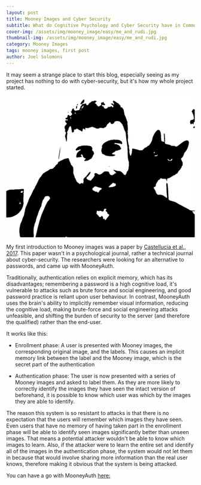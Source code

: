 ```yaml
---
layout: post
title: Mooney Images and Cyber Security
subtitle: What do Cognitive Psychology and Cyber Security have in Common?
cover-img: /assets/img/mooney_image/easy/me_and_rudi.jpg
thumbnail-img: /assets/img/mooney_image/easy/me_and_rudi.jpg
category: Mooney Images
tags: mooney images, first post
author: Joel Solomons
---
```


It may seem a strange place to start this blog, especially seeing as my project has nothing to do with cyber-security, but it's how my whole project started.

![Me and my Cat as a Mooney Image](/assets/img/mooney_images/easy/me_and_rudi.jpg)

My first introduction to Mooney images was a paper by [Castellucia et al., 2017](https://inria.hal.science/hal-01109765). This paper wasn't in a psychological journal, rather a technical journal about cyber-security. The researchers were looking for an alternative to passwords, and came up with MooneyAuth.

Traditionally, authentication relies on explicit memory, which has its disadvantages; remembering a password is a high cognitive load, it's vulnerable to attacks such as brute force and social engineering, and good password practice is reliant upon user behaviour. In contrast, MooneyAuth uses the brain's ability to implicitly remember visual information, reducing the cognitive load, making brute-force and social engineering attacks unfeasible, and shifting the burden of security to the server (and therefore the qualified) rather than the end-user.

It works like this:

-   Enrollment phase: A user is presented with Mooney images, the corresponding original image, and the labels. This causes an implicit memory link between the label and the Mooney image, which is the secret part of the authentication

-   Authentication phase: The user is now presented with a series of Mooney images and asked to label them. As they are more likely to correctly identify the images they have seen the intact version of beforehand, it is possible to know which user was which by the images they are able to identify.

The reason this system is so resistant to attacks is that there is no expectation that the users will remember which images they have seen. Even users that have no memory of having taken part in the enrollment phase will be able to identify seen images significantly better than unseen images. That means a potential attacker wouldn't be able to know which images to learn. Also, if the attacker were to learn the entire set and identify all of the images in the authentication phase, the system would not let them in because that would involve sharing more information than the real user knows, therefore making it obvious that the system is being attacked.

You can have a go with MooneyAuth [here:](https://mooneyauth.org/static/index.php)
